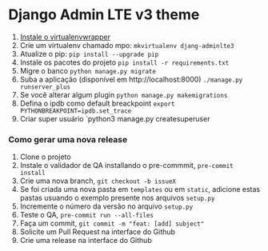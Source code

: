 # Django Admin LTE v3 theme

1. [Instale o virtualenvwrapper](https://virtualenvwrapper.readthedocs.io/en/latest/install.html)
2. Crie um virtualenv chamado mpo: `mkvirtualenv djang-adminlte3`
3. Atualize o pip: `pip install --upgrade pip`
4. Instale os pacotes do projeto `pip install -r requirements.txt`
5. Migre o banco `python manage.py migrate`
7. Suba a aplicação (disponível em http://localhost:8000) `./manage.py runserver_plus`
8. Se você alterar algum plugin `python manage.py makemigrations`
9. Defina o ipdb como default breackpoint `export PYTHONBREAKPOINT=ipdb.set_trace`
10. Criar super usuário `python3 manage.py createsuperuser

### Como gerar uma nova release

1. Clone o projeto
2. Instale o validador de QA installando o pre-commmit, `pre-commit install`
3. Crie uma nova branch, `git checkout -b issueX`
4. Se foi criada uma nova pasta em `templates` ou em  `static`, adicione estas pastas usuando o exemplo presente nos arquivos `setup.py`
5. Incremente o número da versão no arquivo `setup.py`
6. Teste o QA, `pre-commit run --all-files`
7. Faça um commit, `git commit -m "feat: [add] subject"`
8. Solicite um Pull Request na interface do Github
9. Crie uma release na interface do Github
```
